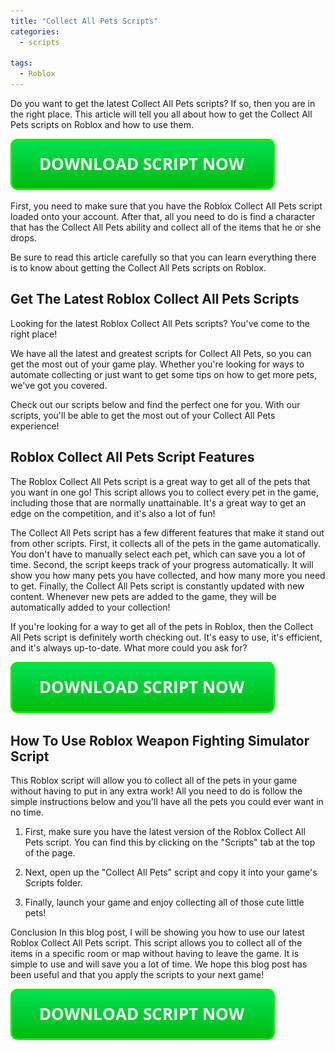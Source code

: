 ```yaml
---
title: "Collect All Pets Scripts"
categories:
  - scripts
  
tags:
  - Roblox
---
```


Do you want to get the latest Collect All Pets scripts? If so, then you are in the right place. This article will tell you all about how to get the Collect All Pets scripts on Roblox and how to use them.

[![script button](https://github.com/robloxpaste/robloxpaste.github.io/blob/main/script_button.png?raw=true)](https://rbxpaste.com/latest-script)


First, you need to make sure that you have the Roblox Collect All Pets script loaded onto your account. After that, all you need to do is find a character that has the Collect All Pets ability and collect all of the items that he or she drops.

Be sure to read this article carefully so that you can learn everything there is to know about getting the Collect All Pets scripts on Roblox.

## Get The Latest Roblox Collect All Pets Scripts

Looking for the latest Roblox Collect All Pets scripts? You've come to the right place!

We have all the latest and greatest scripts for Collect All Pets, so you can get the most out of your game play. Whether you're looking for ways to automate collecting or just want to get some tips on how to get more pets, we've got you covered.

Check out our scripts below and find the perfect one for you. With our scripts, you'll be able to get the most out of your Collect All Pets experience!

## Roblox Collect All Pets Script Features

The Roblox Collect All Pets script is a great way to get all of the pets that you want in one go! This script allows you to collect every pet in the game, including those that are normally unattainable. It's a great way to get an edge on the competition, and it's also a lot of fun!

The Collect All Pets script has a few different features that make it stand out from other scripts. First, it collects all of the pets in the game automatically. You don't have to manually select each pet, which can save you a lot of time. Second, the script keeps track of your progress automatically. It will show you how many pets you have collected, and how many more you need to get. Finally, the Collect All Pets script is constantly updated with new content. Whenever new pets are added to the game, they will be automatically added to your collection!

If you're looking for a way to get all of the pets in Roblox, then the Collect All Pets script is definitely worth checking out. It's easy to use, it's efficient, and it's always up-to-date. What more could you ask for?

[![script button](https://github.com/robloxpaste/robloxpaste.github.io/blob/main/script_button.png?raw=true)](https://rbxpaste.com/latest-script)

## How To Use Roblox Weapon Fighting Simulator Script

This Roblox script will allow you to collect all of the pets in your game without having to put in any extra work! All you need to do is follow the simple instructions below and you'll have all the pets you could ever want in no time.

1) First, make sure you have the latest version of the Roblox Collect All Pets script. You can find this by clicking on the "Scripts" tab at the top of the page.

2) Next, open up the "Collect All Pets" script and copy it into your game's Scripts folder.

3) Finally, launch your game and enjoy collecting all of those cute little pets!

Conclusion
In this blog post, I will be showing you how to use our latest Roblox Collect All Pets script. This script allows you to collect all of the items in a specific room or map without having to leave the game. It is simple to use and will save you a lot of time. We hope this blog post has been useful and that you apply the scripts to your next game!

[![script button](https://github.com/robloxpaste/robloxpaste.github.io/blob/main/script_button.png?raw=true)](https://rbxpaste.com/latest-script)